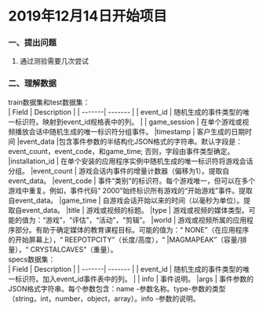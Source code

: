 # 2019年12月14日开始项目
### 一、提出问题
1. 通过测验需要几次尝试

### 二、理解数据
train数据集和test数据集：  
|  Field |  Description |
|  -------|  ------- |
|  event_id |  随机生成的事件类型的唯一标识符。映射到event_id规格表中的列。 |
|  game_session | 在单个游戏或视频播放会话中随机生成的唯一标识符分组事件。
|timestamp | 客户生成的日期时间
|event_data |包含事件参数的半结构化JSON格式的字符串。默认字段是：event_count，event_code，和game_time; 否则，字段由事件类型确定。
|installation_id | 在单个安装的应用程序实例中随机生成的唯一标识符将游戏会话分组。
|event_count | 游戏会话内事件的增量计数器（偏移为1）。提取自event_data。
|event_code | 事件“类别”的标识符。每个游戏唯一，但可以在多个游戏中重复。例如，事件代码“ 2000”始终标识所有游戏的“开始游戏”事件。提取自event_data。
|game_time | 自游戏会话开始以来的时间（以毫秒为单位）。提取自event_data。
|title  | 游戏或视频的标题。
|type | 游戏或视频的媒体类型。可能的值为：“游戏”，“评估”，“活动”，“剪辑”。
|world | 游戏或视频所属的应用程序部分。有助于确定媒体的教育课程目标。可能的值为：“ NONE”（在应用程序的开始屏幕上），“ REEPOTPCITY”（长度/高度），“ |MAGMAPEAK”（容量/排量），“ CRYSTALCAVES”（重量）。  
specs数据集：  
|  Field |  Description |
|  -------|  ------- |
|  event_id |  随机生成的事件类型的唯一标识符。加入event_id事件表中的列。 |
|  info | 事件说明。
|args | 事件参数的JSON格式字符串。每个参数包含：name -参数名称。type-参数的类型（string，int，number，object，array）。info -参数的说明。
















